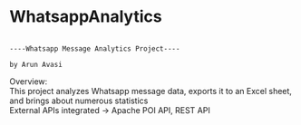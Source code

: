 # WhatsappAnalytics


                                                                                ----Whatsapp Message Analytics Project----
                                                                                              by Arun Avasi

Overview: <br />
This project analyzes Whatsapp message data, exports it to an Excel sheet, and brings about numerous statistics <br />
External APIs integrated -> Apache POI API, REST API

